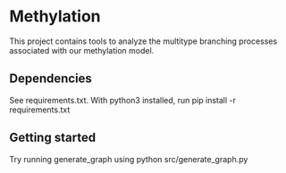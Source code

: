 # Methylation

This project contains tools to analyze the multitype branching processes associated with our methylation model.

## Dependencies

See requirements.txt. With python3 installed, run pip install -r requirements.txt

## Getting started

Try running generate_graph using python src/generate_graph.py